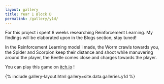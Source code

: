 ```yaml
---
layout: gallery
title: Year 1 Block D
permalink: /gallery/y1d/
---
```


For this project i spent 8 weeks researching Reinforcement Learning. My findings will be elaborated upon in the Blogs section, stay tuned!

In the Reinforcement Learning model i made, the Worm crawls towards you, the Spider and Scorpion keep their distance and shoot while manuvering around the player, the Beetle comes close and charges towards the player.

You can play this game on [itch.io](https://buas.itch.io/team-mace) !



{% include gallery-layout.html gallery=site.data.galleries.y1d %}

